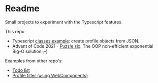 # Readme

Small projects to experiment with the Typescript features.

This repo:
- Typescript [classes example](./README.md): create profile objects from JSON.
- Advent of Code 2021 - [Puzzle six](./aoc-puzzle-six/README.md). The OOP non-efficient exponential Big-O solution ;-)

Examples from other repo's: 
- [Todo list](https://github.com/fred-snyder/kbsb-todo-list)
- [Profile filter (using WebComponents)](https://github.com/fred-snyder/kbsb-profile-filter)
